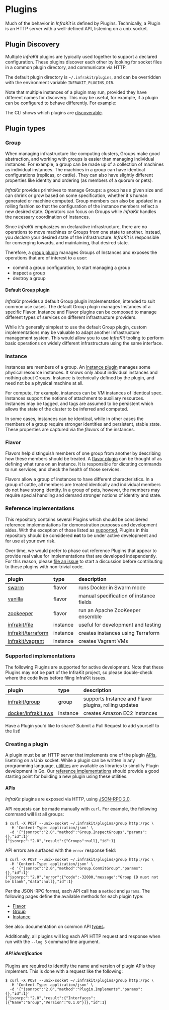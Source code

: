 # Plugins

Much of the behavior in _InfraKit_ is defined by Plugins.  Technically, a Plugin is an HTTP server with a well-defined
API, listening on a unix socket.

## Plugin Discovery

Multiple _InfraKit_ plugins are typically used together to support a declared configuration.  These plugins discover
each other by looking for socket files in a common plugin directory, and communicate via HTTP.

The default plugin directory is `~/.infrakit/plugins`, and can be overridden with the environment variable
`INFRAKIT_PLUGINS_DIR`.

Note that multiple instances of a plugin may run, provided they have different names for discovery.  This may be useful,
for example, if a plugin can be configured to behave differently. For example:

The CLI shows which plugins are [discoverable](cmd/cli/README.md#list-plugins).

## Plugin types
### Group
When managing infrastructure like computing clusters, Groups make good abstraction, and working with groups is easier
than managing individual instances. For example, a group can be made up of a collection
of machines as individual instances. The machines in a group can have identical configurations (replicas, or cattle).
They can also have slightly different properties like identity and ordering (as members of a quorum or pets).

_InfraKit_ provides primitives to manage Groups: a group has a given size and can shrink or grow based on some
specification, whether it's human generated or machine computed.
Group members can also be updated in a rolling fashion so that the configuration of the instance members reflect a new
desired state.  Operators can focus on Groups while _InfraKit_ handles the necessary coordination of Instances.

Since _InfraKit_ emphasizes on declarative infrastructure, there are no operations to move machines or Groups from one
state to another.  Instead, you _declare_ your desired state of the infrastructure.  _InfraKit_ is responsible
for converging towards, and maintaining, that desired state.

Therefore, a [group plugin](pkg/spi/group/spi.go) manages Groups of Instances and exposes the operations that are of
interest to a user:

  + commit a group configuration, to start managing a group
  + inspect a group
  + destroy a group

#### Default Group plugin
_InfraKit_ provides a default Group plugin implementation, intended to suit common use cases.  The default Group plugin
manages Instances of a specific Flavor.  Instance and Flavor plugins can be composed to manage different types of
services on different infrastructure providers.

While it's generally simplest to use the default Group plugin, custom implementations may be valuable to adapt another
infrastructure management system.  This would allow you to use _InfraKit_ tooling to perform basic operations on widely
different infrastructure using the same interface.

### Instance
Instances are members of a group. An [instance plugin](pkg/spi/instance/spi.go) manages some physical resource instances.
It knows only about individual instances and nothing about Groups.  Instance is technically defined by the plugin, and
need not be a physical machine at all.

For compute, for example, instances can be VM instances of identical spec. Instances
support the notions of attachment to auxiliary resources.  Instances may be tagged, and tags are assumed to be
persistent which allows the state of the cluster to be inferred and computed.

In some cases, instances can be identical, while in other cases the members of a group require stronger identities and
persistent, stable state. These properties are captured via the _flavors_ of the instances.

### Flavor
Flavors help distinguish members of one group from another by describing how these members should be treated.
A [flavor plugin](pkg/spi/flavor/spi.go) can be thought of as defining what runs on an Instance.
It is responsible for dictating commands to run services, and check the health of those services.

Flavors allow a group of instances to have different characteristics.  In a group of cattle,
all members are treated identically and individual members do not have strong identity.  In a group of pets,
however, the members may require special handling and demand stronger notions of identity and state.


### Reference implementations
This repository contains several Plugins which should be considered reference implementations for demonstration purposes
and development aides.  With the exception of those listed as
[supported](#supported-implementations), Plugins in this repository should be considered **not** to be under active
development and for use at your own risk.

Over time, we would prefer to phase out reference Plugins that appear to provide real value for implementations that
are developed independently.  For this reason, please [file an issue](https://github.com/docker/infrakit/issues/new)
to start a discussion before contributing to these plugins with non-trivial code.

| plugin                                               | type     | description                             |
|:-----------------------------------------------------|:---------|:----------------------------------------|
| [swarm](pkg/example/flavor/swarm)                    | flavor   | runs Docker in Swarm mode               |
| [vanilla](pkg/example/flavor/vanilla)                | flavor   | manual specification of instance fields |
| [zookeeper](pkg/example/flavor/zookeeper)            | flavor   | run an Apache ZooKeeper ensemble        |
| [infrakit/file](pkg/example/instance/file)           | instance | useful for development and testing      |
| [infrakit/terraform](pkg/example/instance/terraform) | instance | creates instances using Terraform       |
| [infrakit/vagrant](pkg/example/instance/vagrant)     | instance | creates Vagrant VMs                     |


### Supported implementations
The following Plugins are supported for active development.  Note that these Plugins may not be part of the InfraKit
project, so please double-check where the code lives before filing InfraKit issues.

| plugin                                                        | type     | description                                           |
|:--------------------------------------------------------------|:---------|:------------------------------------------------------|
| [infrakit/group](cmd/group)                                   | group    | supports Instance and Flavor plugins, rolling updates |
| [docker/infrakit.aws](https://github.com/docker/infrakit.aws) | instance | creates Amazon EC2 instances                          |

Have a Plugin you'd like to share?  Submit a Pull Request to add yourself to the list!

### Creating a plugin
A plugin must be an HTTP server that implements one of the plugin [APIs](#apis), lisetning on a Unix socket.  While
a plugin can be written in any programming language, [utilities](pkg/rpc) are available as libraries to simplify Plugin
development in Go.  Our [reference implementations](#reference-implementations) should provide a good starting point
for building a new plugin using these utilities.

#### APIs
_InfraKit_ plugins are exposed via HTTP, using [JSON-RPC 2.0](http://www.jsonrpc.org/specification).

API requests can be made manually with `curl`.  For example, the following command will list all groups:
```console
$ curl -X POST --unix-socket ~/.infrakit/plugins/group http:/rpc \
  -H 'Content-Type: application/json' \
  -d '{"jsonrpc":"2.0","method":"Group.InspectGroups","params":{},"id":1}'
{"jsonrpc":"2.0","result":{"Groups":null},"id":1}
```

API errors are surfaced with the `error` response field:
```console
$ curl -X POST --unix-socket ~/.infrakit/plugins/group http:/rpc \
  -H 'Content-Type: application/json' \
  -d '{"jsonrpc":"2.0","method":"Group.CommitGroup","params":{},"id":1}'
{"jsonrpc":"2.0","error":{"code":-32000,"message":"Group ID must not be blank","data":null},"id":1}
```

Per the JSON-RPC format, each API call has a `method` and `params`.  The following pages define the available methods
for each plugin type:
- [Flavor](flavor.md)
- [Group](group.md)
- [Instance](instance.md)

See also: documentation on common API [types](types.md).

Additionally, all plugins will log each API HTTP request and response when run with the `--log 5` command line argument.

##### API identification
Plugins are required to identify the name and version of plugin APIs they implement.  This is done with a request
like the following:

```console
$ curl -X POST --unix-socket ~/.infrakit/plugins/group http:/rpc \
  -H 'Content-Type: application/json' \
  -d '{"jsonrpc":"2.0","method":"Plugin.Implements","params":{},"id":1}'
{"jsonrpc":"2.0","result":{"Interfaces":[{"Name":"Group","Version":"0.1.0"}]},"id":1}
```
